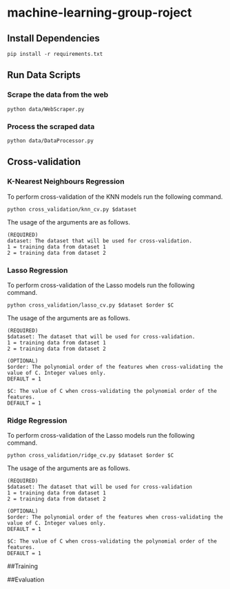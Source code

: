 # machine-learning-group-roject

## Install Dependencies

```pip install -r requirements.txt```

## Run Data Scripts  

### Scrape the data from the web
```python data/WebScraper.py```

### Process the scraped data
```python data/DataProcessor.py```

## Cross-validation
### K-Nearest Neighbours Regression
To perform cross-validation of the KNN models run the following command.
```
python cross_validation/knn_cv.py $dataset
```
The usage of the arguments are as follows.
```
(REQUIRED)
dataset: The dataset that will be used for cross-validation.  
1 = training data from dataset 1
2 = training data from dataset 2
```
### Lasso Regression
To perform cross-validation of the Lasso models run the following command.
```
python cross_validation/lasso_cv.py $dataset $order $C
```
The usage of the arguments are as follows.
```
(REQUIRED)
$dataset: The dataset that will be used for cross-validation.
1 = training data from dataset 1
2 = training data from dataset 2

(OPTIONAL)
$order: The polynomial order of the features when cross-validating the value of C. Integer values only.
DEFAULT = 1

$C: The value of C when cross-validating the polynomial order of the features.
DEFAULT = 1
```
### Ridge Regression
To perform cross-validation of the Lasso models run the following command.
```
python cross_validation/ridge_cv.py $dataset $order $C
```
The usage of the arguments are as follows.
```
(REQUIRED)
$dataset: The dataset that will be used for cross-validation 
1 = training data from dataset 1
2 = training data from dataset 2

(OPTIONAL)
$order: The polynomial order of the features when cross-validating the value of C. Integer values only.
DEFAULT = 1

$C: The value of C when cross-validating the polynomial order of the features.
DEFAULT = 1
```
##Training

##Evaluation
